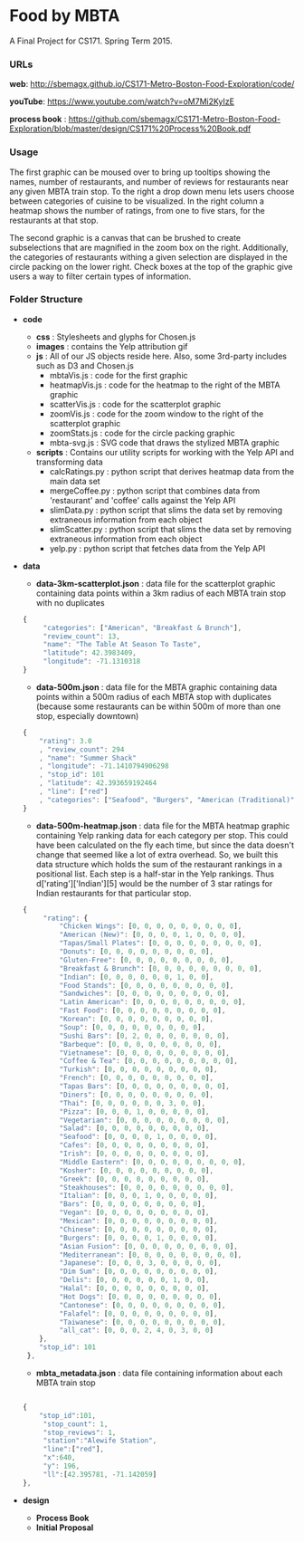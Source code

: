 # Food by MBTA

A Final Project for CS171. Spring Term 2015.

### URLs

__web__: http://sbemagx.github.io/CS171-Metro-Boston-Food-Exploration/code/

__youTube__: https://www.youtube.com/watch?v=oM7Mi2KyIzE

__process book__ : https://github.com/sbemagx/CS171-Metro-Boston-Food-Exploration/blob/master/design/CS171%20Process%20Book.pdf


### Usage

The first graphic can be moused over to bring up tooltips showing the names, number of restaurants, and number of reviews for restaurants near any given MBTA train stop. To the right a drop down menu lets users choose between categories of cuisine to be visualized. In the right column a heatmap shows the number of ratings, from one to five stars, for the restaurants at that stop.

The second graphic is a canvas that can be brushed to create subselections that are magnified in the zoom box on the right. Additionally, the categories of restaurants withing a given selection are displayed in the circle packing on the lower right. Check boxes at the top of the graphic give users a way to filter certain types of information. 

### Folder Structure

- __code__

	* __css__     : Stylesheets and glyphs for Chosen.js
	* __images__  : contains the Yelp attribution gif
	* __js__      : All of our JS objects reside here. Also, some 3rd-party includes such as D3 and Chosen.js
		* mbtaVis.js : code for the first graphic
		* heatmapVis.js : code for the heatmap to the right of the MBTA graphic
		* scatterVis.js : code for the scatterplot graphic
		* zoomVis.js : code for the zoom window to the right of the scatterplot graphic
		* zoomStats.js : code for the circle packing graphic
		* mbta-svg.js : SVG code that draws the stylized MBTA graphic 
	* __scripts__ : Contains our utility scripts for working with the Yelp API and transforming data
		* calcRatings.py : python script that derives heatmap data from the main data set
		* mergeCoffee.py : python script that combines data from 'restaurant' and 'coffee' calls against the Yelp API
		* slimData.py : python script that slims the data set by removing extraneous information from each object
		* slimScatter.py : python script that slims the data set by removing extraneous information from each object
		* yelp.py : python script that fetches data from the Yelp API

- __data__
	
	* __data-3km-scatterplot.json__ : data file for the scatterplot graphic containing data points within a 3km radius of each MBTA train stop with no duplicates

	```javascript
	{
		 "categories": ["American", "Breakfast & Brunch"],
		 "review_count": 13,
		 "name": "The Table At Season To Taste",
		 "latitude": 42.3983409,
		 "longitude": -71.1310318
	}
	```

	* __data-500m.json__ : data file for the MBTA graphic containing data points within a 500m radius of each MBTA stop with duplicates (because some restaurants can be within 500m of more than one stop, especially downtown)

	```javascript
	{
		"rating": 3.0
		, "review_count": 294
		, "name": "Summer Shack"
		, "longitude": -71.1410794906298
		, "stop_id": 101
		, "latitude": 42.393659192464
		, "line": ["red"]
		, "categories": ["Seafood", "Burgers", "American (Traditional)"]
	}
	```

	* __data-500m-heatmap.json__ : data file for the MBTA heatmap graphic containing Yelp ranking data for each category per stop. This could have been calculated on the fly each time, but since the data doesn't change that seemed like a lot of extra overhead. So, we built this data structure which holds the sum of the restaurant rankings in a positional list. Each step is a half-star in the Yelp rankings. Thus d['rating']['Indian'][5] would be the number of 3 star ratings for Indian restaurants for that particular stop.  

	```javascript
	{
		 "rating": {
			 "Chicken Wings": [0, 0, 0, 0, 0, 0, 0, 0, 0],
			 "American (New)": [0, 0, 0, 0, 1, 0, 0, 0, 0],
			 "Tapas/Small Plates": [0, 0, 0, 0, 0, 0, 0, 0, 0],
			 "Donuts": [0, 0, 0, 0, 0, 0, 0, 0, 0],
			 "Gluten-Free": [0, 0, 0, 0, 0, 0, 0, 0, 0],
			 "Breakfast & Brunch": [0, 0, 0, 0, 0, 0, 0, 0, 0],
			 "Indian": [0, 0, 0, 0, 0, 0, 1, 0, 0],
			 "Food Stands": [0, 0, 0, 0, 0, 0, 0, 0, 0],
			 "Sandwiches": [0, 0, 0, 0, 0, 0, 0, 0, 0],
			 "Latin American": [0, 0, 0, 0, 0, 0, 0, 0, 0],
			 "Fast Food": [0, 0, 0, 0, 0, 0, 0, 0, 0],
			 "Korean": [0, 0, 0, 0, 0, 0, 0, 0, 0],
			 "Soup": [0, 0, 0, 0, 0, 0, 0, 0, 0],
			 "Sushi Bars": [0, 2, 0, 0, 0, 0, 0, 0, 0],
			 "Barbeque": [0, 0, 0, 0, 0, 0, 0, 0, 0],
			 "Vietnamese": [0, 0, 0, 0, 0, 0, 0, 0, 0],
			 "Coffee & Tea": [0, 0, 0, 0, 0, 0, 0, 0, 0],
			 "Turkish": [0, 0, 0, 0, 0, 0, 0, 0, 0],
			 "French": [0, 0, 0, 0, 0, 0, 0, 0, 0],
			 "Tapas Bars": [0, 0, 0, 0, 0, 0, 0, 0, 0],
			 "Diners": [0, 0, 0, 0, 0, 0, 0, 0, 0],
			 "Thai": [0, 0, 0, 0, 0, 0, 3, 0, 0],
			 "Pizza": [0, 0, 0, 1, 0, 0, 0, 0, 0],
			 "Vegetarian": [0, 0, 0, 0, 0, 0, 0, 0, 0],
			 "Salad": [0, 0, 0, 0, 0, 0, 0, 0, 0],
			 "Seafood": [0, 0, 0, 0, 1, 0, 0, 0, 0],
			 "Cafes": [0, 0, 0, 0, 0, 0, 0, 0, 0],
			 "Irish": [0, 0, 0, 0, 0, 0, 0, 0, 0],
			 "Middle Eastern": [0, 0, 0, 0, 0, 0, 0, 0, 0],
			 "Kosher": [0, 0, 0, 0, 0, 0, 0, 0, 0],
			 "Greek": [0, 0, 0, 0, 0, 0, 0, 0, 0],
			 "Steakhouses": [0, 0, 0, 0, 0, 0, 0, 0, 0],
			 "Italian": [0, 0, 0, 1, 0, 0, 0, 0, 0],
			 "Bars": [0, 0, 0, 0, 0, 0, 0, 0, 0],
			 "Vegan": [0, 0, 0, 0, 0, 0, 0, 0, 0],
			 "Mexican": [0, 0, 0, 0, 0, 0, 0, 0, 0],
			 "Chinese": [0, 0, 0, 0, 0, 0, 0, 0, 0],
			 "Burgers": [0, 0, 0, 0, 1, 0, 0, 0, 0],
			 "Asian Fusion": [0, 0, 0, 0, 0, 0, 0, 0, 0],
			 "Mediterranean": [0, 0, 0, 0, 0, 0, 0, 0, 0],
			 "Japanese": [0, 0, 0, 3, 0, 0, 0, 0, 0],
			 "Dim Sum": [0, 0, 0, 0, 0, 0, 0, 0, 0],
			 "Delis": [0, 0, 0, 0, 0, 0, 1, 0, 0],
			 "Halal": [0, 0, 0, 0, 0, 0, 0, 0, 0],
			 "Hot Dogs": [0, 0, 0, 0, 0, 0, 0, 0, 0],
			 "Cantonese": [0, 0, 0, 0, 0, 0, 0, 0, 0],
			 "Falafel": [0, 0, 0, 0, 0, 0, 0, 0, 0],
			 "Taiwanese": [0, 0, 0, 0, 0, 0, 0, 0, 0],
			 "all_cat": [0, 0, 0, 2, 4, 0, 3, 0, 0]
	 	},
	 	"stop_id": 101
	 },
	```

	* __mbta_metadata.json__ : data file containing information about each MBTA train stop

	```javascript

    {
    	"stop_id":101,
    	 "stop_count": 1,
    	 "stop_reviews": 1,
    	 "station":"Alewife Station",
    	 "line":["red"],
    	 "x":640,
    	 "y": 196,
    	 "ll":[42.395781, -71.142059]
    },
	```

- __design__
 	* __Process Book__
 	* __Initial Proposal__